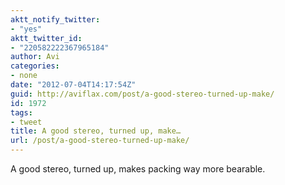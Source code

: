 ```yaml
---
aktt_notify_twitter:
- "yes"
aktt_twitter_id:
- "220582222367965184"
author: Avi
categories:
- none
date: "2012-07-04T14:17:54Z"
guid: http://aviflax.com/post/a-good-stereo-turned-up-make/
id: 1972
tags:
- tweet
title: A good stereo, turned up, make…
url: /post/a-good-stereo-turned-up-make/
---
```

A good stereo, turned up, makes packing way more bearable.